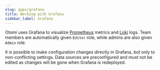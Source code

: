 ```yaml
---
slug: apps/grafana
title: Working with Grafana
sidebar_label: Grafana
---
```


Otomi uses Grafana to visualize [Prometheus](prometheus) metrics and [Loki](loki) logs. Team members are automatically given `Editor` role, while admins are also given `Admin` role.

It is possible to make configuration changes directly in Grafana, but only to non-conflicting settings. Data sources are preconfigured and must not be edited as changes will be gone when Grafana is redeployed.
